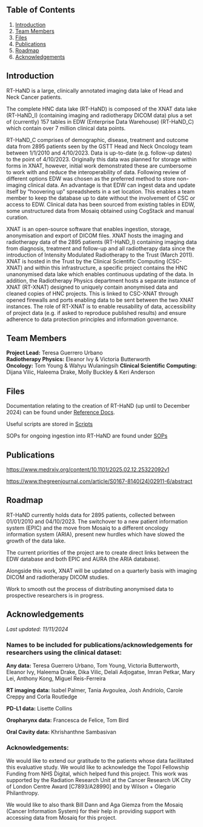 ## Table of Contents
1. [Introduction](#introduction)
2. [Team Members](#team-members)
3. [Files](#files)
4. [Publications](#publications)
6. [Roadmap](#roadmap)
7. [Acknowledgements](#acknowledgements)

## Introduction
RT-HaND is a large, clinically annotated imaging data lake of Head and Neck Cancer patients.  

The complete HNC data lake (RT-HaND) is composed of the XNAT data lake (RT-HaND_I) (containing imaging and radiotherapy DICOM data) plus a set of (currently) 157 tables in EDW (Enterprise Data Warehouse) (RT-HaND_C) which contain over 7 million clinical data points.

RT-HaND_C comprises of demographic, disease, treatment and outcome data from 2895 patients seen by the GSTT Head and Neck Oncology team between 1/1/2010 and 4/10/2023. Data is up-to-date (e.g. follow-up dates) to the point of 4/10/2023.  Originally this data was planned for storage within forms in XNAT, however, initial work demonstrated these are cumbersome to work with and reduce the interoperability of data. Following review of different options EDW was chosen as the preferred method to store non-imaging clinical data. An advantage is that EDW can ingest data and update itself by “hoovering up” spreadsheets in a set location. This enables a team member to keep the database up to date without the involvement of CSC or access to EDW. Clinical data has been sourced from existing tables in EDW, some unstructured data from Mosaiq obtained using CogStack and manual curation.

XNAT is an open-source software that enables ingestion, storage, anonymisation and export of DICOM files. XNAT hosts the imaging and radiotherapy data of the 2895 patients (RT-HaND_I) containing imaging data from diagnosis, treatment and follow-up and all radiotherapy data since the introduction of Intensity Modulated Radiotherapy to the Trust (March 2011). XNAT is hosted in the Trust by the Clinical Scientific Computing (CSC-XNAT) and within this infrastructure, a specific project contains the HNC unanonymised data lake which enables continuous updating of the data. In addition, the Radiotherapy Physics department hosts a separate instance of XNAT (RT-XNAT) designed to uniquely contain anonymised data and cleaned copies of HNC projects. This is linked to CSC-XNAT through opened firewalls and ports enabling data to be sent between the two XNAT instances. The role of RT-XNAT is to enable reusability of data, accessibility of project data (e.g. if asked to reproduce published results) and ensure adherence to data protection principles and information governance.  

## Team Members
**Project Lead:** Teresa Guerrero Urbano  
**Radiotherapy Physics:** Eleanor Ivy & Victoria Butterworth  
**Oncology:** Tom Young & Wahyu Wulaningsih 
**Clinical Scientific Computing:** Dijana Vilic, Haleema Drake, Molly Buckley & Keri Anderson

## Files
Documentation relating to the creation of RT-HaND (up until to December 2024) can be found under [Reference Docs](Documentation/Reference%20Docs).

Useful scripts are stored in [Scripts](Scripts)

SOPs for ongoing ingestion into RT-HaND are found under [SOPs](Documentation/SOPs) 

## Publications
https://www.medrxiv.org/content/10.1101/2025.02.12.25322092v1

https://www.thegreenjournal.com/article/S0167-8140(24)02911-6/abstract

## Roadmap
RT-HaND currently holds data for 2895 patients, collected between 01/01/2010 and 04/10/2023.  The switchover to a new patient information system (EPIC) and the move from Mosaiq to a different oncology information system (ARIA), present new hurdles which have slowed the growth of the data lake.  

The current priorities of the project are to create direct links between the EDW database and both EPIC and AURA (the ARIA database).

Alongside this work, XNAT will be updated on a quarterly basis with imaging DICOM and radiotherapy DICOM studies.

Work to smooth out the process of distributing anonymised data to prospective researchers is in progress.

## Acknowledgements
_Last updated: 11/11/2024_
### Names to be included for publications/acknowledgements for researchers using the clinical dataset:

**Any data:**
Teresa Guerrero Urbano, Tom Young, Victoria Butterworth, Eleanor Ivy, Haleema Drake, Dika Vilic, Delali Adjogatse, Imran Petkar, Mary Lei, Anthony Kong, Miguel Reis-Ferreira

**RT imaging data:**
Isabel Palmer, Tania Avgoulea, Josh Andriolo, Carole Creppy and Corla Routledge

**PD-L1 data:**
Lisette Collins

**Oropharynx data:**
Francesca de Felice, Tom Bird

**Oral Cavity data:**
Khrishanthne Sambasivan

### Acknowledgements:

We would like to extend our gratitude to the patients whose data facilitated this evaluative study. We would like to acknowledge the Topol Fellowship Funding from NHS Digital, which helped fund this project. This work was supported by the Radiation Research Unit at the Cancer Research UK City of London Centre Award [C7893/A28990] and by Wilson + Olegario Philanthropy.

We would like to also thank Bill Dann and Aga Giemza from the Mosaiq (Cancer Information System) for their help in providing support with accessing data from Mosaiq for this project.


